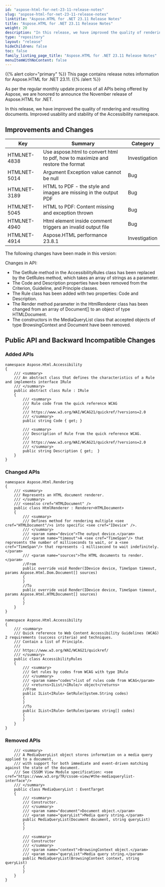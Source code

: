 ```yaml
---
id: "aspose-html-for-net-23-11-release-notes"
slug: "aspose-html-for-net-23-11-release-notes"
linktitle: "Aspose.HTML for .NET 23.11 Release Notes"
title: "Aspose.HTML for .NET 23.11 Release Notes"
weight: 20
description: "In this release, we have improved the quality of rendering and resulting documents. Improved usability and stability of the Accessibility namespace."
type: "repository"
layout: "release"
hideChildren: false
toc: false
family_listing_page_title: "Aspose.HTML for .NET 23.11 Release Notes"
menuItemWithNoContent: false
---
```

{{% alert color="primary" %}}
This page contains release notes information for Aspose.HTML for .NET 23.11.
{{% /alert %}}

As per the regular monthly update process of all APIs being offered by Aspose, we are honored to announce the November release of Aspose.HTML for .NET.

In this release, we have improved the quality of rendering and resulting documents. Improved usability and stability of the Accessibility namespace.


## **Improvements and Changes**

| **Key**      | **Summary**                                                                            | **Category** |
| ------------ | -------------------------------------------------------------------------------------- | ------------ |
| HTMLNET-4838 | Use aspose.html to convert html to pdf, how to maximize and restore the format | Investigation |
| HTMLNET-5014 | Argument Exception value cannot be null | Bug   |
| HTMLNET-3189 | HTML to PDF - the style and images are missing in the output PDF | Bug |
| HTMLNET-5045 | HTML to PDF: Content missing and exception thrown | Bug |
| HTMLNET-4940 | Html element inside comment triggers an invalid output file | Bug |
| HTMLNET-4914 | Aspose.HTML performance 23.8.1 | Investigation |

The following changes have been made in this version:

Changes in API:

- The GetRule method in the AccessibilityRules class has been replaced by the GetRules method, which takes an array of strings as a parameter.
- The Code and Description properties have been removed from the Criterion, Guideline, and Principle classes.
- The Rule class has been added with two properties: Code and Description.
- The Render method parameter in the HtmlRenderer class has been changed from an array of Document[] to an object of type HTMLDocument.
- The constructors in the MediaQueryList class that accepted objects of type BrowsingContext and Document have been removed.

## **Public API and Backward Incompatible Changes**

### **Added APIs**

```
namespace Aspose.Html.Accessibility
{
    /// <summary>
    /// An abstract class that defines the characteristics of a Rule and implements interface IRule
    /// </summary>
    public abstract class Rule : IRule
    {
        /// <summary>
        /// Rule code from the quick reference WCAG
        /// 
        /// https://www.w3.org/WAI/WCAG21/quickref/?versions=2.0
        /// </summary>
        public string Code { get; }

        /// <summary>
        /// Description of Rule from the quick reference WCAG.
        /// 
        /// https://www.w3.org/WAI/WCAG21/quickref/?versions=2.0
        /// </summary>  
        public string Description { get;  }
    }
}

```

### Changed APIs

```
namespace Aspose.Html.Rendering
{
    /// <summary>
    /// Represents an HTML document renderer.
    /// </summary>
    /// <seealso cref="HTMLDocument" />
    public class HtmlRenderer : Renderer<HTMLDocument>
    {
        /// <summary>
        /// Defines method for rendering multiple <see cref="HTMLDocument"/>s into specific <see cref="IDevice" />.
        /// </summary>
        /// <param name="device">The output device.</param>
        /// <param name="timeout">A <see cref="TimeSpan"/> that represents the number of milliseconds to wait, or a <see cref="TimeSpan"/> that represents -1 millisecond to wait indefinitely.</param>
        /// <param name="sources">The HTML documents to render.</param>
        //From
        public override void Render(IDevice device, TimeSpan timeout, params Aspose.Html.Dom.Document[] sources)
        {
        }
        //To
        public override void Render(IDevice device, TimeSpan timeout, params Aspose.Html.HTMLDocument[] sources)
        {
        }
    }
}

namespace Aspose.Html.Accessibility
{
    /// <summary>
    /// Quick reference to Web Content Accessibility Guidelines (WCAG) 2 requirements (success criteria) and techniques.
    /// Contain a list of Principle.  
    ///
    /// https://www.w3.org/WAI/WCAG21/quickref/
    /// </summary>
    public class AccessibilityRules
    {
        /// <summary>
        /// Get rules by codes from WCAG with type IRule
        /// </summary>
        /// <param name="codes">list of rules code from WCAG</param>
        /// <returns>IList/<IRule/> object</returns>
        //From
        public IList<IRule> GetRule(System.String codes)
        {
        }
        //To
        public IList<IRule> GetRules(params string[] codes)
        {
        }
    }
}
```

### **Removed APIs**
```
    /// <summary>
    /// A MediaQueryList object stores information on a media query applied to a document, 
    /// with support for both immediate and event-driven matching against the state of the document.
    /// See CSSOM View Module specification: <see cref="https://www.w3.org/TR/cssom-view/#the-mediaquerylist-interface"/>
    /// </summary>
    public class MediaQueryList : EventTarget
    {
        /// <summary>
        /// Constructor.
        /// </summary>
        /// <param name="document">Document object.</param>
        /// <param name="queryList">Media query string.</param>
        public MediaQueryList(Document document, string queryList)
        {
        }

        /// <summary>
        /// Constructor
        /// </summary>
        /// <param name="context">BrowsingContext object.</param>
        /// <param name="queryList">Media query string.</param>
        public MediaQueryList(BrowsingContext context, string queryList)
        {
        }
    }
}
```